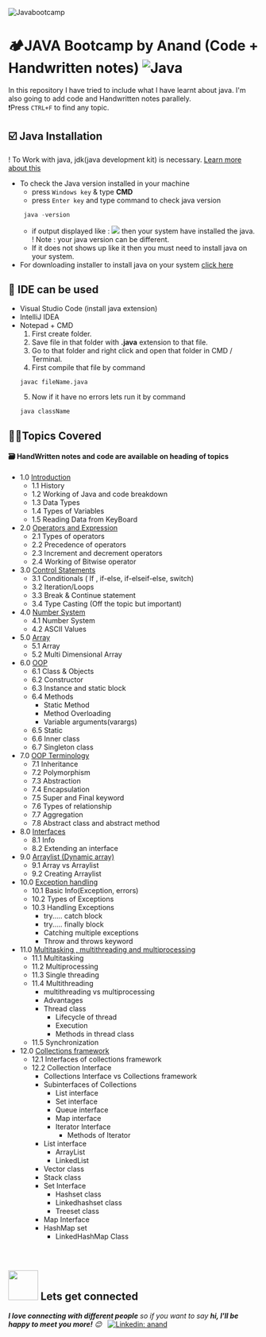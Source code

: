 <!-- ~ heading section -->

![Javabootcamp](https://socialify.git.ci/onlyanand10/Javabootcamp/image?description=1&descriptionEditable=Core%20java%20and%20DSA%20topics%20are%20covered%20in%20this%20repo%20with%20Handwritten%20Notes%20and%20code%20files&font=Source%20Code%20Pro&language=1&name=1&owner=1&theme=Light)

# 🏕️JAVA Bootcamp by Anand (Code + Handwritten notes) ![Java](https://img.shields.io/badge/java-%23ED8B00.svg?style=for-the-badge&logo=java&logoColor=white)

<!-- ~ Intro section  -->

In this repository I have tried to include what I have learnt about java.
I'm also going to add code and Handwritten notes parallely. <br>
❗Press `CTRL+F` to find any topic.

<!--~ jdk  -->

## ☑️ Java Installation

! To Work with java, jdk(java development kit) is necessary. [Learn more about this](https://github.com/onlyanand10/Javabootcamp/blob/main/MasterBox/1Introduction/1Introduction.pdf#page=4)

- To check the Java version installed in your machine
  - press `Windows key` & type **CMD**
  - press `Enter key` and type command to check java version
  ```java
   java -version
  ```
  - if output displayed like :
    ![](https://github.com/onlyanand10/Javabootcamp/blob/main/Assets/images/javaVersionCheck.jpg)
    then your system have installed the java.
    <br> ! Note : your java version can be different.
  - If it does not shows up like it then you must need to install java on your system.
- For downloading installer to install java on your system [click here](https://www.java.com/en/download/)

<!--~ IDE section  -->

## 🚀 IDE can be used

- Visual Studio Code
  (install java extension)
- IntelliJ IDEA
- Notepad + CMD
  1. First create folder.
  2. Save file in that folder with **.java** extension to that file.
  3. Go to that folder and right click and open that folder in CMD / Terminal.
  4. First compile that file by command
  ```
  javac fileName.java
  ```
  5. Now if it have no errors lets run it by command
  ```
  java className
  ```

<!-- ~ index section  -->

## 🤏🏻Topics Covered

#### 🗃️ HandWritten notes and code are available on heading of topics

- 1.0 [Introduction](https://github.com/onlyanand10/Javabootcamp/blob/main/MasterBox/1_Introduction)
  - 1.1 History
  - 1.2 Working of Java and code breakdown
  - 1.3 Data Types
  - 1.4 Types of Variables
  - 1.5 Reading Data from KeyBoard
- 2.0 [Operators and Expression](https://github.com/onlyanand10/Javabootcamp/tree/main/MasterBox/2_OperatorsAndExpression)
  - 2.1 Types of operators
  - 2.2 Precedence of operators
  - 2.3 Increment and decrement operators
  - 2.4 Working of Bitwise operator
- 3.0 [Control Statements](https://github.com/onlyanand10/Javabootcamp/tree/main/MasterBox/3_ControlStatement)
  - 3.1 Conditionals
    ( If , if-else, if-elseif-else, switch)
  - 3.2 Iteration/Loops
  - 3.3 Break & Continue statement
  - 3.4 Type Casting (Off the topic but important)
- 4.0 [Number System](https://github.com/onlyanand10/Javabootcamp/tree/main/MasterBox/4_NumberSystem)
  - 4.1 Number System
  - 4.2 ASCII Values
- 5.0 [Array](https://github.com/onlyanand10/Javabootcamp/tree/main/MasterBox/5_Array)
  - 5.1 Array
  - 5.2 Multi Dimensional Array
- 6.0 [OOP](https://github.com/onlyanand10/Javabootcamp/tree/main/MasterBox/6_ObjectOrientedProgramming)
  - 6.1 Class & Objects
  - 6.2 Constructor
  - 6.3 Instance and static block
  - 6.4 Methods
    - Static Method
    - Method Overloading
    - Variable arguments(varargs)
  - 6.5 Static
  - 6.6 Inner class
  - 6.7 Singleton class
- 7.0 [OOP Terminology](https://github.com/onlyanand10/Javabootcamp/tree/main/MasterBox/7_OOP_Terminology)
  - 7.1 Inheritance
  - 7.2 Polymorphism
  - 7.3 Abstraction
  - 7.4 Encapsulation
  - 7.5 Super and Final keyword
  - 7.6 Types of relationship
  - 7.7 Aggregation
  - 7.8 Abstract class and abstract method
- 8.0 [Interfaces](https://github.com/onlyanand10/Javabootcamp/tree/main/MasterBox/8_Interfaces)
  - 8.1 Info
  - 8.2 Extending an interface
- 9.0 [Arraylist (Dynamic array)](https://github.com/onlyanand10/Javabootcamp/tree/main/MasterBox/9_Arraylist)
  - 9.1 Array vs Arraylist
  - 9.2 Creating Arraylist
- 10.0 [Exception handling](https://github.com/onlyanand10/Javabootcamp/tree/main/MasterBox/10_ExceptionHandling)
  - 10.1 Basic Info(Exception, errors)
  - 10.2 Types of Exceptions
  - 10.3 Handling Exceptions
    - try..... catch block
    - try..... finally block
    - Catching multiple exceptions
    - Throw and throws keyword
- 11.0 [Multitasking , multithreading and multiprocessing](https://github.com/onlyanand10/Javabootcamp/tree/main/MasterBox/11_MultitaskingMultithreadingMultiprocessing)
  - 11.1 Multitasking
  - 11.2 Multiprocessing
  - 11.3 Single threading
  - 11.4 Multithreading
    - multithreading vs multiprocessing
    - Advantages
    - Thread class
      - Lifecycle of thread
      - Execution
      - Methods in thread class
  - 11.5 Synchronization
- 12.0 [Collections framework](https://github.com/onlyanand10/Javabootcamp/tree/main/MasterBox/12_CollectionsFramework)
  - 12.1 Interfaces of collections framework
  - 12.2 Collection Interface
    - Collections Interface vs Collections framework
    - Subinterfaces of Collections
      - List interface
      - Set interface
      - Queue interface
      - Map interface
      - Iterator Interface
        - Methods of Iterator
    - List interface
      - ArrayList
      - LinkedList
    - Vector class
    - Stack class
    - Set Interface
      - Hashset class
      - Linkedhashset class
      - Treeset class
    - Map Interface
    - HashMap set
      - LinkedHashMap Class

<br>
<!-- footer section  -->

## <img src="https://media.giphy.com/media/LnQjpWaON8nhr21vNW/giphy.gif" width="60"> Lets get connected

<em><b>I love connecting with different people</b> so if you want to say <b>hi, I'll be happy to meet you more!</b> 😊</em> &nbsp;
[![Linkedin: anand](https://img.shields.io/badge/-anand-blue?style=flat-square&logo=Linkedin&logoColor=white&link=https://www.linkedin.com/in/anand-suryawanshi-532a87155/)](https://www.linkedin.com/in/anand-suryawanshi-532a87155/)
